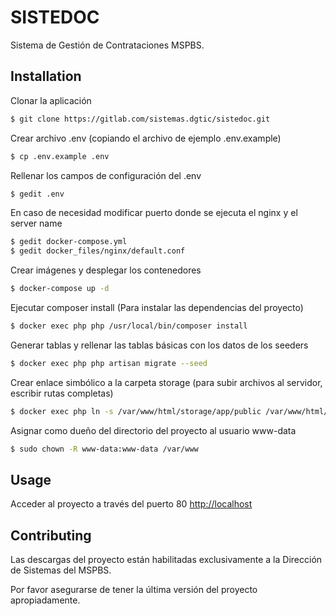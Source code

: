# SISTEDOC

Sistema de Gestión de Contrataciones MSPBS.

## Installation

Clonar la aplicación
```bash
$ git clone https://gitlab.com/sistemas.dgtic/sistedoc.git
```
Crear archivo .env (copiando el archivo de ejemplo .env.example)
```bash
$ cp .env.example .env
```
Rellenar los campos de configuración del .env
```bash
$ gedit .env
```
En caso de necesidad modificar puerto donde se ejecuta el nginx y el server name
```bash
$ gedit docker-compose.yml
$ gedit docker_files/nginx/default.conf
```
Crear imágenes y desplegar los contenedores
```bash
$ docker-compose up -d
```
Ejecutar composer install (Para instalar las dependencias del proyecto)
```bash
$ docker exec php php /usr/local/bin/composer install
```
Generar tablas y rellenar las tablas básicas con los datos de los seeders
```bash
$ docker exec php php artisan migrate --seed
```
Crear enlace simbólico a la carpeta storage (para subir archivos al servidor, escribir rutas completas)
```bash
$ docker exec php ln -s /var/www/html/storage/app/public /var/www/html/public/storage
```
Asignar como dueño del directorio del proyecto al usuario www-data
```bash
$ sudo chown -R www-data:www-data /var/www
```

## Usage
Acceder al proyecto a través del puerto 80
[http://localhost](http://localhost)

## Contributing
Las descargas del proyecto están habilitadas exclusivamente a la Dirección de Sistemas del MSPBS.

Por favor asegurarse de tener la última versión del proyecto apropiadamente.